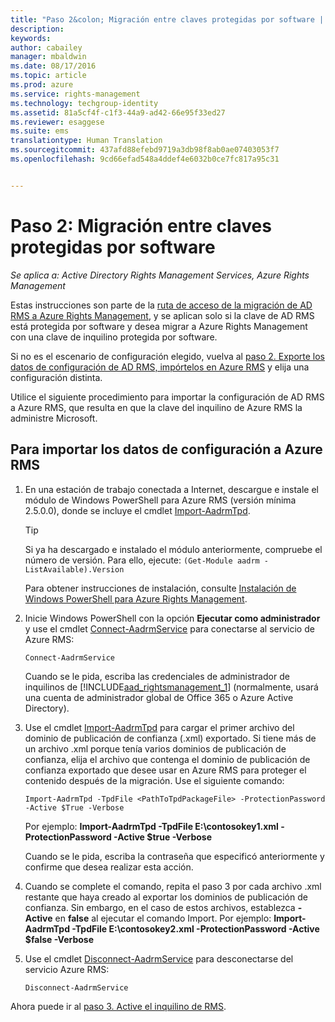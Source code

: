 ```yaml
---
title: "Paso 2&colon; Migración entre claves protegidas por software | Azure RMS"
description: 
keywords: 
author: cabailey
manager: mbaldwin
ms.date: 08/17/2016
ms.topic: article
ms.prod: azure
ms.service: rights-management
ms.technology: techgroup-identity
ms.assetid: 81a5cf4f-c1f3-44a9-ad42-66e95f33ed27
ms.reviewer: esaggese
ms.suite: ems
translationtype: Human Translation
ms.sourcegitcommit: 437afd88efebd9719a3db98f8ab0ae07403053f7
ms.openlocfilehash: 9cd66efad548a4ddef4e6032b0ce7fc817a95c31


---
```



# Paso 2: Migración entre claves protegidas por software

*Se aplica a: Active Directory Rights Management Services, Azure Rights Management*


Estas instrucciones son parte de la [ruta de acceso de la migración de AD RMS a Azure Rights Management](migrate-from-ad-rms-to-azure-rms.md), y se aplican solo si la clave de AD RMS está protegida por software y desea migrar a Azure Rights Management con una clave de inquilino protegida por software. 

Si no es el escenario de configuración elegido, vuelva al [paso 2. Exporte los datos de configuración de AD RMS, impórtelos en Azure RMS](migrate-from-ad-rms-phase1.md#step-2-export-configuration-data-from-ad-rms-and-import-it-to-azure-rms) y elija una configuración distinta.

Utilice el siguiente procedimiento para importar la configuración de AD RMS a Azure RMS, que resulta en que la clave del inquilino de Azure RMS la administre Microsoft.

## Para importar los datos de configuración a Azure RMS

1.  En una estación de trabajo conectada a Internet, descargue e instale el módulo de Windows PowerShell para Azure RMS (versión mínima 2.5.0.0), donde se incluye el cmdlet [Import-AadrmTpd](http://msdn.microsoft.com/library/azure/dn857523.aspx).

    > [!TIP]
    > Si ya ha descargado e instalado el módulo anteriormente, compruebe el número de versión. Para ello, ejecute: `(Get-Module aadrm -ListAvailable).Version`

    Para obtener instrucciones de instalación, consulte [Instalación de Windows PowerShell para Azure Rights Management](../deploy-use/install-powershell.md).

2.  Inicie Windows PowerShell con la opción **Ejecutar como administrador** y use el cmdlet [Connect-AadrmService](http://msdn.microsoft.com/library/azure/dn629415.aspx) para conectarse al servicio de Azure RMS:

    ```
    Connect-AadrmService
    ```
    Cuando se le pida, escriba las credenciales de administrador de inquilinos de [!INCLUDE[aad_rightsmanagement_1](../includes/aad_rightsmanagement_1_md.md)] (normalmente, usará una cuenta de administrador global de Office 365 o Azure Active Directory).

3.  Use el cmdlet [Import-AadrmTpd](http://msdn.microsoft.com/library/azure/dn857523.aspx) para cargar el primer archivo del dominio de publicación de confianza (.xml) exportado. Si tiene más de un archivo .xml porque tenía varios dominios de publicación de confianza, elija el archivo que contenga el dominio de publicación de confianza exportado que desee usar en Azure RMS para proteger el contenido después de la migración. Use el siguiente comando:

    ```
    Import-AadrmTpd -TpdFile <PathToTpdPackageFile> -ProtectionPassword -Active $True -Verbose
    ```
    Por ejemplo: **Import-AadrmTpd -TpdFile E:\contosokey1.xml -ProtectionPassword -Active $true -Verbose**

    Cuando se le pida, escriba la contraseña que especificó anteriormente y confirme que desea realizar esta acción.

4.  Cuando se complete el comando, repita el paso 3 por cada archivo .xml restante que haya creado al exportar los dominios de publicación de confianza. Sin embargo, en el caso de estos archivos, establezca **-Active** en **false** al ejecutar el comando Import. Por ejemplo: **Import-AadrmTpd -TpdFile E:\contosokey2.xml -ProtectionPassword -Active $false -Verbose**

5.  Use el cmdlet [Disconnect-AadrmService](http://msdn.microsoft.com/library/azure/dn629416.aspx) para desconectarse del servicio Azure RMS:

    ```
    Disconnect-AadrmService
    ```


Ahora puede ir al [paso 3. Active el inquilino de RMS](migrate-from-ad-rms-phase1.md#step-3-activate-your-rms-tenant).





<!--HONumber=Aug16_HO3-->


